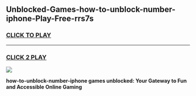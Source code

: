 
## Unblocked-Games-how-to-unblock-number-iphone-Play-Free-rrs7s
<h3>
<a href="https://premium76.site?title=how-to-unblock-number-iphone&ref=18A1">CLICK TO PLAY</a></h3>
<hr>

<h3>
<a href="https://premium76.site?title=how-to-unblock-number-iphone&ref=18A1">CLICK 2 PLAY</a>
  
</h3>

<a href="https://premium76.site?title=how-to-unblock-number-iphone&ref=18A1"><img src="https://clearcache.store/games.png"></a>


**how-to-unblock-number-iphone games unblocked: Your Gateway to Fun and Accessible Online Gaming**
